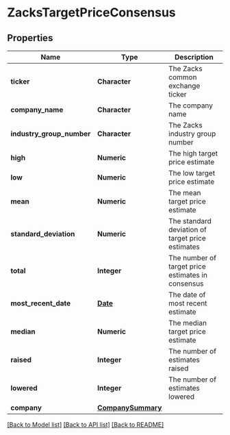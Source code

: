 # ZacksTargetPriceConsensus

[//]: # (CLASS:IntrinioSDK::ZacksTargetPriceConsensus)

[//]: # (KIND:object)

## Properties

[//]: # (START_DEFINITION)

Name | Type | Description
------------ | ------------- | -------------
**ticker** | **Character** | The Zacks common exchange ticker &nbsp;
**company_name** | **Character** | The company name &nbsp;
**industry_group_number** | **Character** | The Zacks industry group number &nbsp;
**high** | **Numeric** | The high target price estimate &nbsp;
**low** | **Numeric** | The low target price estimate &nbsp;
**mean** | **Numeric** | The mean target price estimate &nbsp;
**standard_deviation** | **Numeric** | The standard deviation of target price estimates &nbsp;
**total** | **Integer** | The number of target price estimates in consensus &nbsp;
**most_recent_date** | [**Date**](Date.md) | The date of most recent estimate &nbsp;
**median** | **Numeric** | The median target price estimate &nbsp;
**raised** | **Integer** | The number of estimates raised &nbsp;
**lowered** | **Integer** | The number of estimates lowered &nbsp;
**company** | [**CompanySummary**](CompanySummary.md) |  &nbsp;

[//]: # (END_DEFINITION)


[//]: # (CONTAINED_CLASS:IntrinioSDK::Date)


[//]: # (CONTAINED_CLASS:IntrinioSDK::CompanySummary)


[[Back to Model list]](../README.md#documentation-for-models) [[Back to API list]](../README.md#documentation-for-api-endpoints) [[Back to README]](../README.md)


